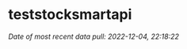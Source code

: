 
<!-- README.md is generated from README.Rmd. Please edit that file -->

# teststocksmartapi

*Date of most recent data pull: 2022-12-04, 22:18:22*
